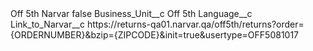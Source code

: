 <?xml version="1.0" encoding="UTF-8"?>
<CustomMetadata xmlns="http://soap.sforce.com/2006/04/metadata" xmlns:xsi="http://www.w3.org/2001/XMLSchema-instance" xmlns:xsd="http://www.w3.org/2001/XMLSchema">
    <label>Off 5th Narvar</label>
    <protected>false</protected>
    <values>
        <field>Business_Unit__c</field>
        <value xsi:type="xsd:string">Off 5th</value>
    </values>
    <values>
        <field>Language__c</field>
        <value xsi:nil="true"/>
    </values>
    <values>
        <field>Link_to_Narvar__c</field>
        <value xsi:type="xsd:string">https://returns-qa01.narvar.qa/off5th/returns?order={ORDERNUMBER}&amp;bzip={ZIPCODE}&amp;init=true&amp;usertype=OFF5081017</value>
    </values>
</CustomMetadata>
